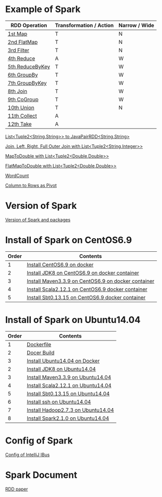 # Example of Spark

| RDD Operation                                                                                            | Transformation / Action | Narrow / Wide | 
|----------------------------------------------------------------------------------------------------------|-------------------------|---------------|
| [1st Map](01_Spark_Workspace/spark2WithJDK8/src/test/java/rwoo/study/spark/MapTest.java)                 | T                       | N             |
| [2nd FlatMap](01_Spark_Workspace/spark2WithJDK8/src/test/java/rwoo/study/spark/FlatMapTest.java)         | T                       | N             | 
| [3rd Filter](01_Spark_Workspace/spark2WithJDK8/src/test/java/rwoo/study/spark/FilterTest.java)           | T                       | N             |
| [4th Reduce](01_Spark_Workspace/spark2WithJDK8/src/test/java/rwoo/study/spark/ReduceTest.java)           | A                       | W             |
| [5th ReduceByKey](01_Spark_Workspace/spark2WithJDK8/src/test/java/rwoo/study/spark/ReduceByKeyTest.java) | T                       | W             |
| [6th GroupBy](01_Spark_Workspace/spark2WithJDK8/src/test/java/rwoo/study/spark/GroupByTest.java)         | T                       | W             |
| [7th GroupByKey](01_Spark_Workspace/spark2WithJDK8/src/test/java/rwoo/study/spark/GroupByKeyTest.java)   | T                       | W             |
| [8th Join](01_Spark_Workspace/spark2WithJDK8/src/test/java/rwoo/study/spark/JoinTest.java)               | T                       | W             |
| [9th CoGroup](01_Spark_Workspace/spark2WithJDK8/src/test/java/rwoo/study/spark/CoGroupTest.java)         | T                       | W             |
| [10th Union](01_Spark_Workspace/spark2WithJDK8/src/test/java/rwoo/study/spark/UnionTest.java)            | T                       | N             |
| [11th Collect](01_Spark_Workspace/spark2WithJDK8/src/test/java/rwoo/study/spark/CollectTest.java)        | A                       |               |
| [12th Take](01_Spark_Workspace/spark2WithJDK8/src/test/java/rwoo/study/spark/TakeTest.java)              | A                       |               |

[List\<Tuple2\<String,String\>\> to JavaPairRDD\<String,String\>](01_Spark_Java_Workspace/spark2WithJDK7/src/test/java/javapairrdd/ListTupleToJavaPairRDDTest.java)

[Join, Left, Right, Full Outer Join with List\<Tuple2\<String,Integer\>\>](01_Spark_Java_Workspace/spark2WithJDK7/src/test/java/javapairrdd/JoinTest.java)

[MapToDouble with List\<Tuple2\<Double,Double\>\>](01_Spark_Java_Workspace/spark2WithJDK8/src/test/java/rwoo/study/spark/MapToDoubleTest.java)

[FlatMapToDouble with List\<Tuple2\<Double,Double\>\>](01_Spark_Java_Workspace/spark2WithJDK8/src/test/java/rwoo/study/spark/FlatMapToDoubleTest.java)

[WordCount](01_Spark_Java_Workspace/spark2WithJDK8/src/test/java/rwoo/study/spark/WordCountTest.java)

[Column to Rows as Pivot](01_Spark_Java_Workspace/spark2WithJDK8/src/test/java/rwoo/study/spark/ColumnToRowsTest.java)

# Version of Spark

[Version of Spark and packages](02_Install_Spark/01_Spark_version/01_Spark_Java_Hadoop_Scala_Python_R_version.md)

# Install of Spark on CentOS6.9
| Order | Contents                                                                                                                                       |
|-------|------------------------------------------------------------------------------------------------------------------------------------------------|
| 1     | [Install CentOS6.9 on docker](02_Install_Spark/03_on_CentOS6.9/01_Run_CentOS6.9_on_docker.md)                                                  |
| 2     | [Install JDK8 on CentOS6.9 on docker container](02_Install_Spark/03_on_CentOS6.9/02_Install_JDK8_on_CentOS6.9_docker_container.md)             |
| 3     | [Install Maven3.3.9 on CentOS6.9 on docker container](02_Install_Spark/03_on_CentOS6.9/03_Install_Maven3.3.9_on_CentOS6.9_docker_container.md) |
| 4     | [Install Scala2.12.1 on CentOS6.9 docker container](02_Install_Spark/03_on_CentOS6.9/04_Install_Scala2.12.1_on_CentOS6.9_docker_container.md)  |
| 5     | [Install Sbt0.13.15 on CentOS6.9 docker container](02_Install_Spark/03_on_CentOS6.9/05_Install_Sbt0.13.15_on_CentOS6.9_docker_container.md)    |

# Install of Spark on Ubuntu14.04
| Order | Contents                                                                                                          |
|-------|-------------------------------------------------------------------------------------------------------------------|
| 1     | [Dockerfile](02_Install_Spark/02_on_Ubuntu14.04/Dockerfile)                                                       |
| 2     | [Docer Build](02_Install_Spark/02_on_Ubuntu14.04/DockerBuild.md)                                                  |
| 3     | [Install Ubuntu14.04 on Docker](02_Install_Spark/02_on_Ubuntu14.04/01_Run_Ubuntu14.04_on_docker.md)               |
| 2     | [Install JDK8 on Ubuntu14.04](02_Install_Spark/02_on_Ubuntu14.04/02_Install_JDK8_on_Ubuntu14.04.md)               |
| 3     | [Install Maven3.3.9 on Ubuntu14.04](02_Install_Spark/02_on_Ubuntu14.04/03_Install_Maven3.3.9_on_Ubuntu14.04.md)   |
| 4     | [Install Scala2.12.1 on Ubuntu14.04](02_Install_Spark/02_on_Ubuntu14.04/04_Install_Scala2.12.1_on_Ubuntu14.04.md) |
| 5     | [Install Sbt0.13.15 on Ubuntu14.04](02_Install_Spark/02_on_Ubuntu14.04/05_Install_Sbt0.13.15_on_Ubuntu14.04.md)   |
| 6     | [Install ssh on Ubuntu14.04](02_Install_Spark/02_on_Ubuntu14.04/06_Install_ssh_on_Ubuntu14.04.md)                 |
| 7     | [Install Hadoop2.7.3 on Ubuntu14.04](02_Install_Spark/02_on_Ubuntu14.04/07_Install_Hadoop2.7.3_on_Ubuntu14.04.md) |
| 8     | [Install Spark2.1.0 on Ubuntu14.04](02_Install_Spark/02_on_Ubuntu14.04/08_Install_Spark2.1.0_on_Ubuntu14.04.md)   |

# Config of Spark

[Config of IntelliJ IBus](03_Config_Spark/01_IBus_Config_for_IntelliJ.md)

# Spark Document 

[RDD paper](04_Spark_Document/01_Resilient_Distributed_Datasets_Essay_to_Korean.md)
